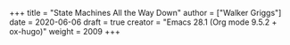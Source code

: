 +++
title = "State Machines All the Way Down"
author = ["Walker Griggs"]
date = 2020-06-06
draft = true
creator = "Emacs 28.1 (Org mode 9.5.2 + ox-hugo)"
weight = 2009
+++
